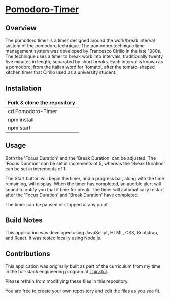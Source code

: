 # [Pomodoro-Timer](https://pomodoro-timer-project-three.vercel.app/)

## Overview

The pomodoro timer is a timer designed around the work/break interval system of the pomodoro technique.
The pomodoro technique time management system was developed by Francesco Cirillo in the late 1980s.
The technique uses a timer to break work into intervals, traditionally twenty five minutes in length, separated by short breaks.
Each interval is known as a pomodoro, from the italian word for 'tomato', after the tomato-shaped kitchen timer that Cirillo used as a university student.

## Installation
Fork & clone the repository. |
---------------------------- |
cd Pomodoro-Timer            |
npm install                  |
npm start                    |

## Usage
Both the 'Focus Duration' and the 'Break Duration' can be adjusted. The 'Focus Duration' can be set in increments of 5, whereas the 'Break Duration' can be set in increments of 1.

The Start button will begin the timer, and a progress bar, along with the time remaining, will display. When the timer has completed, an audible alert will sound to notify you that it time for break. The timer will automatically restart after the 'Focus Duration' and 'Break Duration' have completed.

The timer can be paused or stopped at any point.

## Build Notes

This application was developed using JavaScript, HTML, CSS, Bootstrap, and React. It was tested locally using Node.js.

## Contributions
This application was originally built as part of the curriculum from my time in the full-stack engineering program at [Thinkful](https://www.thinkful.com/).

Please refrain from modifiying these files in this repository.

You are free to create your own repository and edit the files as you see fit.
